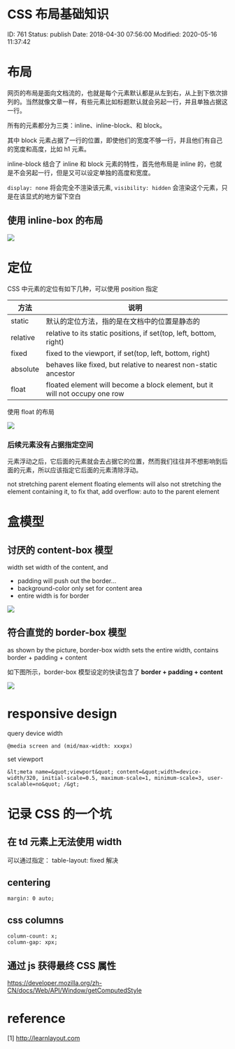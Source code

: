 # CSS 布局基础知识


ID: 761
Status: publish
Date: 2018-04-30 07:56:00
Modified: 2020-05-16 11:37:42


# 布局

网页的布局是面向文档流的，也就是每个元素默认都是从左到右，从上到下依次排列的。当然就像文章一样，有些元素比如标题默认就会另起一行，并且单独占据这一行。

所有的元素都分为三类：inline、inline-block、和 block。
 
其中 block 元素占据了一行的位置，即使他们的宽度不够一行，并且他们有自己的宽度和高度，比如 h1 元素。

inline-block 结合了 inline 和 block 元素的特性，首先他布局是 inline 的，也就是不会另起一行，但是又可以设定单独的高度和宽度。

`display: none` 将会完全不渲染该元素, `visibility: hidden` 会渲染这个元素，只是在该显式的地方留下空白

## 使用 inline-box 的布局

![](https://ws1.sinaimg.cn/large/006tKfTcly1fquqqp791hj30kr0i1gpe.jpg)

# 定位

CSS 中元素的定位有如下几种，可以使用 position 指定

方法 | 说明
----|----
static|默认的定位方法，指的是在文档中的位置是静态的
relative|relative to its static positions, if set(top, left, bottom, right)
fixed|fixed to the viewport, if set(top, left, bottom, right)
absolute|behaves like fixed, but relative to nearest non-static ancestor
float|floated element will become a block element, but it will not occupy one row

使用 float 的布局

![](https://ws3.sinaimg.cn/large/006tKfTcly1fsktnrsi5dj30kc0hp781.jpg)

### 后续元素没有占据指定空间

元素浮动之后，它后面的元素就会去占据它的位置，然而我们往往并不想影响到后面的元素，所以应该指定它后面的元素清除浮动。

not stretching parent element
floating elements will also not stretching the element containing it, to fix that, add overflow: auto to the parent element

# 盒模型

## 讨厌的 content-box 模型

width set width of the content, and 

* padding will push out the border... 
* background-color only set for content area
* entire width is for border

![](https://ws3.sinaimg.cn/large/006tKfTcly1fqurrspk7ej30ah09gq39.jpg)

## 符合直觉的 border-box 模型

as shown by the picture, border-box width sets the entire width, contains border + padding + content

如下图所示，border-box 模型设定的快读包含了 **border + padding + content**

![](https://ws4.sinaimg.cn/large/006tKfTcly1fqurs7z1chj30ge094wgg.jpg)

# responsive design

query device width

```
@media screen and (mid/max-width: xxxpx)
```

set viewport

```
&lt;meta name=&quot;viewport&quot; content=&quot;width=device-width/320, initial-scale=0.5, maximum-scale=1, minimum-scale=3, user-scalable=no&quot; /&gt;
```

# 记录 CSS 的一个坑

## 在 td 元素上无法使用 width

可以通过指定： table-layout: fixed 解决

## centering

```
margin: 0 auto;
```

## css columns

```
column-count: x;
column-gap: xpx;
```

## 通过 js 获得最终 CSS 属性

https://developer.mozilla.org/zh-CN/docs/Web/API/Window/getComputedStyle


# reference

[1] http://learnlayout.com